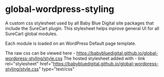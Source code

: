 # global-wordpress-styling

A custom css stylesheet used by all Baby Blue Digital site packages that include the SureCart plugin. This stylesheet helps inprove general UI for all SureCart global modules.

Each module is loaded on an WordPress Default page template.

The raw css can be viewed here - https://babybluedigital.github.io/global-wordpress-styling/style.css
The hosted stylesheet added with - link rel="stylesheet" href="https://babybluedigital.github.io/global-wordpress-styling/style.css" type="text/css"
